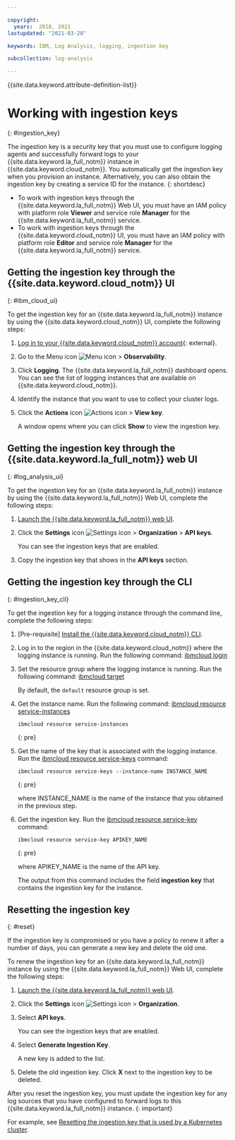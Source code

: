 ```yaml
---

copyright:
  years:  2018, 2021
lastupdated: "2021-03-28"

keywords: IBM, Log Analysis, logging, ingestion key

subcollection: log-analysis

---
```


{{site.data.keyword.attribute-definition-list}}

# Working with ingestion keys
{: #ingestion_key}

The ingestion key is a security key that you must use to configure logging agents and successfully forward logs to your {{site.data.keyword.la_full_notm}} instance in {{site.data.keyword.cloud_notm}}. You automatically get the ingestion key when you provision an instance. Alternatively, you can also obtain the ingestion key by creating a service ID for the instance. 
{: shortdesc}

* To work with ingestion keys through the {{site.data.keyword.la_full_notm}} Web UI, you must have an IAM policy with platform role **Viewer** and service role **Manager** for the {{site.data.keyword.la_full_notm}} service. 
* To work with ingestion keys through the {{site.data.keyword.cloud_notm}} UI, you must have an IAM policy with platform role **Editor** and service role **Manager** for the {{site.data.keyword.la_full_notm}} service. 


## Getting the ingestion key through the {{site.data.keyword.cloud_notm}} UI
{: #ibm_cloud_ui}

To get the ingestion key for an {{site.data.keyword.la_full_notm}} instance by using the {{site.data.keyword.cloud_notm}} UI, complete the following steps:

1. [Log in to your {{site.data.keyword.cloud_notm}} account](https://cloud.ibm.com/login){: external}.

2. Go to the Menu icon ![Menu icon](../../icons/icon_hamburger.svg) &gt; **Observability**. 

3. Click **Logging**. The {{site.data.keyword.la_full_notm}} dashboard opens. You can see the list of logging instances that are available on {{site.data.keyword.cloud_notm}}.

4. Identify the instance that you want to use to collect your cluster logs. 

5. Click the **Actions** icon ![Actions icon](../../icons/action-menu-icon.svg) >  **View key**.

    A window opens where you can click **Show** to view the ingestion key.


## Getting the ingestion key through the {{site.data.keyword.la_full_notm}} web UI
{: #log_analysis_ui}

To get the ingestion key for an {{site.data.keyword.la_full_notm}} instance by using the {{site.data.keyword.la_full_notm}} Web UI, complete the following steps:

1. [Launch the {{site.data.keyword.la_full_notm}} web UI](/docs/log-analysis?topic=log-analysis-view_logs#view_logs_step2).

2. Click the **Settings** icon ![Settings icon](../images/admin.png) &gt; **Organization** &gt; **API keys**. 

    You can see the ingestion keys that are enabled. 

3. Copy the ingestion key that shows in the **API keys** section. 





## Getting the ingestion key through the CLI
{: #ingestion_key_cli}

To get the ingestion key for a logging instance through the command line, complete the following steps:

1. [Pre-requisite] [Install the {{site.data.keyword.cloud_notm}} CLI](/docs/cli?topic=cli-install-ibmcloud-cli).

2. Log in to the region in the {{site.data.keyword.cloud_notm}} where the logging instance is running. Run the following command: [ibmcloud login](/docs/cli?topic=cli-ibmcloud_cli#ibmcloud_login)

3. Set the resource group where the logging instance is running. Run the following command: [ibmcloud target](/docs/cli?topic=cli-ibmcloud_cli#ibmcloud_target)

    By default, the `default` resource group is set.

4. Get the instance name. Run the following command: [ibmcloud resource service-instances](/docs/cli?topic=cli-ibmcloud_commands_resource#ibmcloud_resource_service_instances)

    ```text
    ibmcloud resource service-instances
    ```
    {: pre}

5. Get the name of the key that is associated with the logging instance. Run the [ibmcloud resource service-keys](/docs/cli?topic=cli-ibmcloud_commands_resource#ibmcloud_resource_service_keys) command:

    ```text
    ibmcloud resource service-keys --instance-name INSTANCE_NAME
    ```
    {: pre}

    where INSTANCE_NAME is the name of the instance that you obtained in the previous step.

6. Get the ingestion key. Run the [ibmcloud resource service-key](/docs/cli?topic=cli-ibmcloud_commands_resource#ibmcloud_resource_service_key) command:

    ```text
    ibmcloud resource service-key APIKEY_NAME
    ```
    {: pre}

    where APIKEY_NAME is the name of the API key.
 
    The output from this command includes the field **ingestion key** that contains the ingestion key for the instance.





## Resetting the ingestion key 
{: #reset}

If the ingestion key is compromised or you have a policy to renew it after a number of days, you can generate a new key and delete the old one.

To renew the ingestion key for an {{site.data.keyword.la_full_notm}} instance by using the {{site.data.keyword.la_full_notm}} Web UI, complete the following steps:

1. [Launch the {{site.data.keyword.la_full_notm}} web UI](/docs/log-analysis?topic=log-analysis-view_logs#view_logs_step2).

2. Click the **Settings** icon ![Settings icon](../images/admin.png) &gt; **Organization**. 

3. Select **API keys**.

    You can see the ingestion keys that are enabled. 

4. Select **Generate Ingestion Key**.

    A new key is added to the list.

5. Delete the old ingestion key. Click **X** next to the ingestion key to be deleted.

After you reset the ingestion key, you must update the ingestion key for any log sources that you have configured to forward logs to this {{site.data.keyword.la_full_notm}} instance.
{: important}

For example, see [Resetting the ingestion key that is used by a Kubernetes cluster](/docs/log-analysis?topic=log-analysis-kube_reset).



